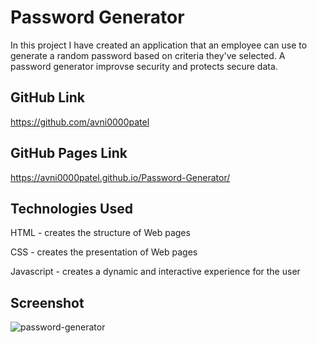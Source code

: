 # Password Generator
In this project I have created an application that an employee can use to generate a random password based on criteria they've selected. A password generator improvse security and protects secure data.
## GitHub Link
https://github.com/avni0000patel
## GitHub Pages Link
https://avni0000patel.github.io/Password-Generator/
## Technologies Used
HTML - creates the structure of Web pages

CSS - creates the presentation of Web pages

Javascript - creates a dynamic and interactive experience for the user
## Screenshot
![password-generator](https://user-images.githubusercontent.com/104175474/209451261-a120de0d-4f0b-4138-8e80-c786d6d9c1d3.png)

